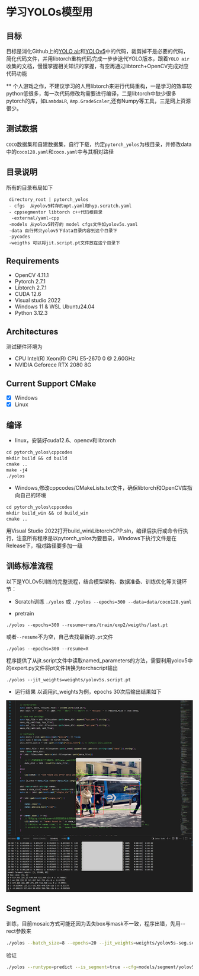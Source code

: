 # 学习YOLOs模型用

## 目标
目标是消化Github上的[YOLO air](https://github.com/iscyy/yoloair)和[YOLOv5](https://github.com/ultralytics/yolov5)中的代码，裁剪掉不是必要的代码，简化代码文件，并用libtorch重构代码完成一步步迭代YOLO版本，跟着`YOLO air`收集的文档，慢慢掌握相关知识的掌握，有空再通过libtorch+OpenCV完成对应代码功能

** 个人游戏之作，不建议学习的人用libtorch来进行代码重构，一是学习的效率较python低很多，每一次代码修改均需要进行编译，二是libtorch中缺少很多pytorch的库，如`LambdaLR`, `Amp.GradeScaler`,还有Numpy等工具，三是网上资源很少。

## 测试数据
`COCO`数据集和自建数据集，自行下载，约定`pytorch_yolos`为根目录，并修改data中的`coco128.yaml`和`coco.yaml`中与其相对路径

## 目录说明
所有的目录布局如下
```
 directory_root | pytorch_yolos
 - cfgs  从yolov5转存的opt.yaml和hyp.scratch.yaml
 - cppsegmentor libtorch c++代码根目录
  -external/yaml-cpp
 -models 从yolov5转存的 model cfgs文件如yolov5s.yaml
 -data 自行拷贝yolov5下data目录内容到这个目录下
 -pycodes 
 -weigths 可以将jit.script.pt文件放在这个目录下
 ```
## Requirements
 * OpenCV 4.11.1
 * Pytorch 2.7.1
 * Libtorch 2.7.1
 * CUDA 12.6
 * Visual studio 2022
 * Windows 11 & WSL Ubuntu24.04
 * Python 3.12.3 

## Architectures
测试硬件环境为
* CPU Intel(R) Xeon(R) CPU E5-2670 0 @ 2.60GHz
* NVIDIA Geforece RTX 2080 8G
  
## Current Support CMake
 - [x] Windows
 - [x] Linux

## 编译

- linux，安装好cuda12.6、opencv和libtorch
```
cd pytorch_yolos\cppcodes
mkdir build && cd build
cmake ..
make -j4
./yolos
```
- Windows,修改cppcodes/CMakeLists.txt文件，确保libtorch和OpenCV库指向自己的环境
```
cd pytorch_yolos\cppcodes
mkdir build_win && cd build_win
cmake ..
```
用Visual Studio 2022打开build_win\LibtorchCPP.sln，编译后执行或命令行执行，注意所有程序是以pytorch_yolos为要目录，Windows下执行文件是在Release下，相对路径要多加一级

## 训练标准流程
以下是YOLOv5训练的完整流程，结合模型架构、数据准备、训练优化等关键环节：

* Scratch训练 
`./yolos`
或
`./yolos --epochs=300 --data=data/coco128.yaml`

* pretrain
```
./yolos --epochs=300 --resume=runs/train/exp2/weigths/last.pt
```
或者`--resume`不为空，自己去找最新的`.pt`文件
```
./yolos --epochs=300 --resume=X
```

程序提供了从jit.script文件中读取named_parameters的方法，需要利用yolov5中的expert.py文件将pt文件转换为torchscript输出
```
./yolos --jit_weights=weights/yolov5s.script.pt
```

* 运行结果
以调用jit_weights为例，epochs 30次后输出结果如下
<img src =".\readme_images\run_sample.jpg">

## Segment
训练，目前mosaic方式可能还因为丢失box与mask不一致，程序出错，先用--rect参数来
```bash
./yolos --batch_size=8 --epochs=20 --jit_weights=weights/yolov5s-seg.script.pt  --img_size=640  --rect --notest=false
```

验证
```bash
./yolos --runtype=predict --is_segment=true --cfg=models/segment/yolov5s-seg.yaml --weights=runs/train_seg/exp1/weights/last.pt
```